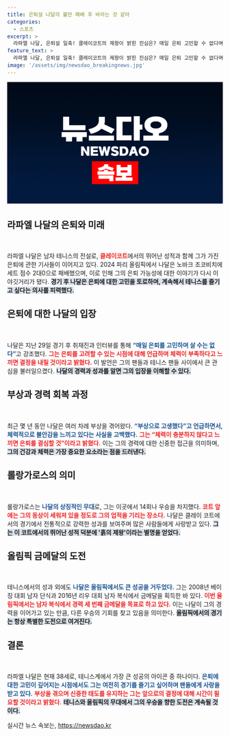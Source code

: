 ```yaml
---
title: 은퇴설 나달의 불만 패배 후 바라는 것 같아
categories:
  - 스포츠
excerpt: >
  라파엘 나달, 은퇴설 일축! 클레이코트의 제왕이 밝힌 진심은? 매일 은퇴 고민할 수 없다며 팬들과의 약속을 지켰다. 세계 테니스 역사 속 한 장면을 놓치지 마세요!
feature_text: >
  라파엘 나달, 은퇴설 일축! 클레이코트의 제왕이 밝힌 진심은? 매일 은퇴 고민할 수 없다며 팬들과의 약속을 지켰다. 세계 테니스 역사 속 한 장면을 놓치지 마세요!
image: '/assets/img/newsdao_breakingnews.jpg'
---
```


<p><img src="/assets/img/newsdao_breakingnews.jpg" alt="koreaapp 속보" /></p>

<h2 data-ke-size="size26">라파엘 나달의 은퇴와 미래</h2>

<p data-ke-size="size16">&nbsp;</p>

<p>라파엘 나달은 남자 테니스의 전설로, <b><span style="color: #ee2323;">클레이코트</span></b>에서의 뛰어난 성적과 함께 그가 가진 은퇴에 관한 기사들이 이어지고 있다. 2024 파리 올림픽에서 나달은 노바크 조코비치에 세트 점수 2대0으로 패배했으며, 이로 인해 그의 은퇴 가능성에 대한 이야기가 다시 이야깃거리가 됐다. <b><span style="background-color: #21538527;">경기 후 나달은 은퇴에 대한 고민을 토로하며, 계속해서 테니스를 즐기고 싶다는 의사를 피력했다.</span></b> </p>

<h2 data-ke-size="size26">은퇴에 대한 나달의 입장</h2>

<p data-ke-size="size16">&nbsp;</p>

<p>나달은 지난 29일 경기 후 취재진과 인터뷰를 통해 <b><span style="color: #1a5490;">“매일 은퇴를 고민하며 살 수는 없다”</span></b>고 강조했다. <b><span style="color: #ee2323;">그는 은퇴를 고려할 수 있는 시점에 대해 언급하며 체력이 부족하다고 느끼면 결정을 내릴 것이라고 밝혔다.</span></b> 이 발언은 그의 팬들과 테니스 팬들 사이에서 큰 관심을 불러일으켰다. <b><span style="background-color: #21538527;">나달의 경력과 성과를 알면 그의 입장을 이해할 수 있다.</span></b></p>

<h2 data-ke-size="size26">부상과 경력 회복 과정</h2>

<p data-ke-size="size16">&nbsp;</p>

<p>최근 몇 년 동안 나달은 여러 차례 부상을 겪어왔다. <b><span style="color: #1a5490;">“부상으로 고생했다”고 언급하면서, 체력적으로 불안감을 느끼고 있다는 사실을 고백했다.</span></b> <b><span style="color: #ee2323;">그는 “체력이 충분하지 않다고 느끼면 은퇴를 결심할 것”이라고 밝혔다.</span></b> 이는 그의 경력에 대한 신중한 접근을 의미하며, <b><span style="background-color: #21538527;">그의 건강과 체력은 가장 중요한 요소라는 점을 드러낸다.</span></b></p>

<h2 data-ke-size="size26">롤랑가로스의 의미</h2>

<p data-ke-size="size16">&nbsp;</p>

<p>롤랑가로스는 <b><span style="color: #1a5490;">나달의 상징적인 무대</span></b>로, 그는 이곳에서 14회나 우승을 차지했다. <b><span style="color: #ee2323;">코트 앞에는 그의 동상이 세워져 있을 정도로 그의 업적을 기리는 장소다.</span></b> 나달은 클레이 코트에서의 경기에서 전통적으로 강력한 성과를 보여주며 많은 사람들에게 사랑받고 있다. <b><span style="background-color: #21538527;">그는 이 코트에서의 뛰어난 성적 덕분에 '흙의 제왕'이라는 별명을 얻었다.</span></b></p>

<h2 data-ke-size="size26">올림픽 금메달의 도전</h2>

<p data-ke-size="size16">&nbsp;</p>

<p>테니스에서의 성과 외에도 <b><span style="color: #1a5490;">나달은 올림픽에서도 큰 성공을 거두었다.</span></b> 그는 2008년 베이징 대회 남자 단식과 2016년 리우 대회 남자 복식에서 금메달을 획득한 바 있다. <b><span style="color: #ee2323;">이번 올림픽에서는 남자 복식에서 경력 세 번째 금메달을 목표로 하고 있다.</span></b> 이는 나달이 그의 경력을 이어가고 있는 만큼, 다른 우승의 기회를 찾고 있음을 의미한다. <b><span style="background-color: #21538527;">올림픽에서의 경기는 항상 특별한 도전으로 여겨진다.</span></b></p>

<h2 data-ke-size="size26">결론</h2>

<p data-ke-size="size16">&nbsp;</p>

<p>라파엘 나달은 현재 38세로, 테니스계에서 가장 큰 성공의 아이콘 중 하나이다. <b><span style="color: #1a5490;">은퇴에 대한 고민이 깊어지는 시점에서도 그는 여전히 경기를 즐기고 싶어하며 팬들에게 사랑을 받고 있다.</span></b> <b><span style="color: #ee2323;">부상을 겪으며 신중한 태도를 유지하는 그는 앞으로의 결정에 대해 시간이 필요할 것이라고 밝혔다.</span></b> <b><span style="background-color: #21538527;">테니스와 올림픽의 무대에서 그의 우승을 향한 도전은 계속될 것이다.</span></b></p>
실시간 뉴스 속보는, <a href="https://newsdao.kr" rel="dofollow">https://newsdao.kr</a>


